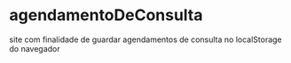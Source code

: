 # agendamentoDeConsulta
site com finalidade de guardar agendamentos de consulta no localStorage do navegador
